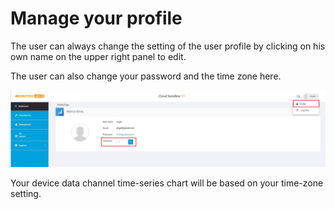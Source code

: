 # Manage your profile

The user can always change the setting of the user profile by clicking on his own name on the upper right panel to edit.

The user can also change your password and the time zone here.


![](https://raw.githubusercontent.com/Mediatek-Cloud/MCS/master/graphics/Profile.JPG)

Your device data channel time-series chart will be based on your time-zone setting.



